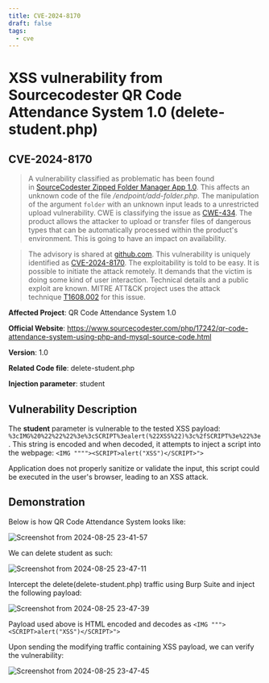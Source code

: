 ```yaml
---
title: CVE-2024-8170
draft: false
tags:
  - cve
---
```


# XSS vulnerability from Sourcecodester QR Code Attendance System 1.0 (delete-student.php)
## CVE-2024-8170

> A vulnerability classified as problematic has been found in [SourceCodester Zipped Folder Manager App 1.0](https://vuldb.com/?product.sourcecodester:zipped_folder_manager_app). This affects an unknown code of the file _/endpoint/add-folder.php_. The manipulation of the argument `folder` with an unknown input leads to a unrestricted upload vulnerability. CWE is classifying the issue as [CWE-434](https://vuldb.com/?vulnerability_cwe.275769 "Cwe"). The product allows the attacker to upload or transfer files of dangerous types that can be automatically processed within the product's environment. This is going to have an impact on availability.

> The advisory is shared at [github.com](https://vuldb.com/?advisory_url.275769). This vulnerability is uniquely identified as [CVE-2024-8170](https://vuldb.com/?source_cve.275769 "Cve"). The exploitability is told to be easy. It is possible to initiate the attack remotely. It demands that the victim is doing some kind of user interaction. Technical details and a public exploit are known. MITRE ATT&CK project uses the attack technique [T1608.002](https://vuldb.com/?vulnerability_attck.275769 "Attck") for this issue.

**Affected Project**: QR Code Attendance System 1.0

**Official Website**: https://www.sourcecodester.com/php/17242/qr-code-attendance-system-using-php-and-mysql-source-code.html

**Version**: 1.0

**Related Code file**: delete-student.php

**Injection parameter**: student

## Vulnerability Description

The **student** parameter is vulnerable to the tested XSS payload: `%3cIMG%20%22%22%22%3e%3cSCRIPT%3ealert(%22XSS%22)%3c%2fSCRIPT%3e%22%3e`. This string is encoded and when decoded, it attempts to inject a script into the webpage:
`<IMG """"><SCRIPT>alert("XSS")</SCRIPT>">`

Application does not properly sanitize or validate the input, this script could be executed in the user's browser, leading to an XSS attack.

## Demonstration
Below is how QR Code Attendance System looks like:

![Screenshot from 2024-08-25 23-41-57](https://github.com/user-attachments/assets/587643a5-a670-405f-80c5-a91ee76c1f27)

We can delete student as such:

![Screenshot from 2024-08-25 23-47-11](https://github.com/user-attachments/assets/eb41da60-ff06-4802-a657-5f915018dcf8)

Intercept the delete(delete-student.php) traffic using Burp Suite and inject the following payload:

![Screenshot from 2024-08-25 23-47-39](https://github.com/user-attachments/assets/113398ad-a44d-4955-82c4-36a3c58afc58)

Payload used above is HTML encoded and decodes as `<IMG """><SCRIPT>alert("XSS")</SCRIPT>">`

Upon sending the modifying traffic containing XSS payload, we can verify the vulnerability:

![Screenshot from 2024-08-25 23-47-45](https://github.com/user-attachments/assets/f4a983fa-a304-48cc-8dbf-cd7c8b8ec95a)